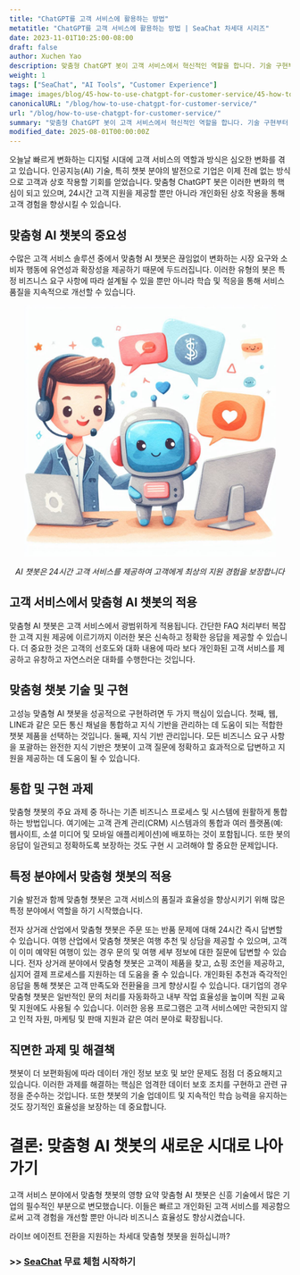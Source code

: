 ```yaml
---
title: "ChatGPT를 고객 서비스에 활용하는 방법"
metatitle: "ChatGPT를 고객 서비스에 활용하는 방법 | SeaChat 차세대 시리즈"
date: 2023-11-01T10:25:00-08:00
draft: false
author: Xuchen Yao
description: 맞춤형 ChatGPT 봇이 고객 서비스에서 혁신적인 역할을 합니다. 기술 구현부터 다중 도메인 응용 프로그램에 이르기까지 고객 서비스 효율성과 품질 향상에 대한 중요성을 분석하고 챗봇 기술의 미래 개발 동향과 과제를 전망합니다.
weight: 1
tags: ["SeaChat", "AI Tools", "Customer Experience"]
image: images/blog/45-how-to-use-chatgpt-for-customer-service/45-how-to-use-chatgpt-for-customer-service.png
canonicalURL: "/blog/how-to-use-chatgpt-for-customer-service/"
url: "/blog/how-to-use-chatgpt-for-customer-service/"
summary: "맞춤형 ChatGPT 봇이 고객 서비스에서 혁신적인 역할을 합니다. 기술 구현부터 다중 도메인 응용 프로그램에 이르기까지 고객 서비스 효율성과 품질 향상에 대한 중요성을 분석하고 챗봇 기술의 미래 개발 동향과 과제를 전망합니다."
modified_date: 2025-08-01T00:00:00Z
---
```


오늘날 빠르게 변화하는 디지털 시대에 고객 서비스의 역할과 방식은 심오한 변화를 겪고 있습니다. 인공지능(AI) 기술, 특히 챗봇 분야의 발전으로 기업은 이제 전례 없는 방식으로 고객과 상호 작용할 기회를 얻었습니다. 맞춤형 ChatGPT 봇은 이러한 변화의 핵심이 되고 있으며, 24시간 고객 지원을 제공할 뿐만 아니라 개인화된 상호 작용을 통해 고객 경험을 향상시킬 수 있습니다.

## 맞춤형 AI 챗봇의 중요성
수많은 고객 서비스 솔루션 중에서 맞춤형 AI 챗봇은 끊임없이 변화하는 시장 요구와 소비자 행동에 유연성과 확장성을 제공하기 때문에 두드러집니다. 이러한 유형의 봇은 특정 비즈니스 요구 사항에 따라 설계될 수 있을 뿐만 아니라 학습 및 적응을 통해 서비스 품질을 지속적으로 개선할 수 있습니다.

<center>
<img height="450px" src="/images/blog/45-how-to-use-chatgpt-for-customer-service/1-ai-chatbot-transfer-to-live-agent.jpeg" alt="AI 챗봇은 24시간 고객 서비스를 제공하여 고객에게 최상의 지원 경험을 보장합니다"/>

*AI 챗봇은 24시간 고객 서비스를 제공하여 고객에게 최상의 지원 경험을 보장합니다*
</center>

## 고객 서비스에서 맞춤형 AI 챗봇의 적용
맞춤형 AI 챗봇은 고객 서비스에서 광범위하게 적용됩니다. 간단한 FAQ 처리부터 복잡한 고객 지원 제공에 이르기까지 이러한 봇은 신속하고 정확한 응답을 제공할 수 있습니다. 더 중요한 것은 고객의 선호도와 대화 내용에 따라 보다 개인화된 고객 서비스를 제공하고 유창하고 자연스러운 대화를 수행한다는 것입니다.

## 맞춤형 챗봇 기술 및 구현
고성능 맞춤형 AI 챗봇을 성공적으로 구현하려면 두 가지 핵심이 있습니다. 첫째, 웹, LINE과 같은 모든 통신 채널을 통합하고 지식 기반을 관리하는 데 도움이 되는 적합한 챗봇 제품을 선택하는 것입니다. 둘째, 지식 기반 관리입니다. 모든 비즈니스 요구 사항을 포괄하는 완전한 지식 기반은 챗봇이 고객 질문에 정확하고 효과적으로 답변하고 지원을 제공하는 데 도움이 될 수 있습니다.

## 통합 및 구현 과제
맞춤형 챗봇의 주요 과제 중 하나는 기존 비즈니스 프로세스 및 시스템에 원활하게 통합하는 방법입니다. 여기에는 고객 관계 관리(CRM) 시스템과의 통합과 여러 플랫폼(예: 웹사이트, 소셜 미디어 및 모바일 애플리케이션)에 배포하는 것이 포함됩니다. 또한 봇의 응답이 일관되고 정확하도록 보장하는 것도 구현 시 고려해야 할 중요한 문제입니다.

## 특정 분야에서 맞춤형 챗봇의 적용
기술 발전과 함께 맞춤형 챗봇은 고객 서비스의 품질과 효율성을 향상시키기 위해 많은 특정 분야에서 역할을 하기 시작했습니다.

전자 상거래 산업에서 맞춤형 챗봇은 주문 또는 반품 문제에 대해 24시간 즉시 답변할 수 있습니다. 여행 산업에서 맞춤형 챗봇은 여행 추천 및 상담을 제공할 수 있으며, 고객이 이미 예약된 여행이 있는 경우 문의 및 여행 세부 정보에 대한 질문에 답변할 수 있습니다. 전자 상거래 분야에서 맞춤형 챗봇은 고객이 제품을 찾고, 쇼핑 조언을 제공하고, 심지어 결제 프로세스를 지원하는 데 도움을 줄 수 있습니다. 개인화된 추천과 즉각적인 응답을 통해 챗봇은 고객 만족도와 전환율을 크게 향상시킬 수 있습니다. 대기업의 경우 맞춤형 챗봇은 일반적인 문의 처리를 자동화하고 내부 작업 효율성을 높이며 직원 교육 및 지원에도 사용될 수 있습니다. 이러한 응용 프로그램은 고객 서비스에만 국한되지 않고 인적 자원, 마케팅 및 판매 지원과 같은 여러 분야로 확장됩니다.

## 직면한 과제 및 해결책
챗봇이 더 보편화됨에 따라 데이터 개인 정보 보호 및 보안 문제도 점점 더 중요해지고 있습니다. 이러한 과제를 해결하는 핵심은 엄격한 데이터 보호 조치를 구현하고 관련 규정을 준수하는 것입니다. 또한 챗봇의 기술 업데이트 및 지속적인 학습 능력을 유지하는 것도 장기적인 효율성을 보장하는 데 중요합니다.

# 결론: 맞춤형 AI 챗봇의 새로운 시대로 나아가기
고객 서비스 분야에서 맞춤형 챗봇의 영향 요약
맞춤형 AI 챗봇은 신흥 기술에서 많은 기업의 필수적인 부분으로 변모했습니다. 이들은 빠르고 개인화된 고객 서비스를 제공함으로써 고객 경험을 개선할 뿐만 아니라 비즈니스 효율성도 향상시켰습니다.

라이브 에이전트 전환을 지원하는 차세대 맞춤형 챗봇을 원하십니까?
### >> [SeaChat](https://chat.seasalt.ai/?utm_source=blog) 무료 체험 시작하기
